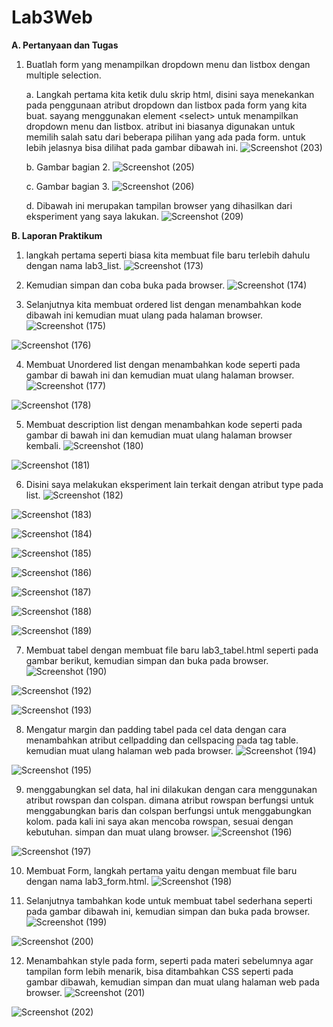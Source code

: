 # Lab3Web

<b>A. Pertanyaan dan Tugas</b>

1. Buatlah form yang menampilkan dropdown menu dan listbox dengan multiple selection.

   a. Langkah pertama kita ketik dulu skrip html, disini saya menekankan pada penggunaan atribut dropdown dan listbox pada form yang kita buat.
      sayang menggunakan element &lt;select&gt; untuk menampilkan dropdown menu dan listbox. atribut ini biasanya digunakan untuk memilih salah satu dari beberapa             pilihan yang ada pada form. untuk lebih jelasnya bisa dilihat  pada gambar dibawah ini.
![Screenshot (203)](https://user-images.githubusercontent.com/101716699/160539692-8ea1a265-9c25-45b3-a1b8-faf08a633dc0.png)

   b. Gambar bagian 2.
![Screenshot (205)](https://user-images.githubusercontent.com/101716699/160539701-a88b50ea-a28c-44bc-bd73-019bfb37d22a.png)

   c. Gambar bagian 3.
![Screenshot (206)](https://user-images.githubusercontent.com/101716699/160539703-e906566c-3d38-442a-b995-286eca69fe60.png)
 
   d. Dibawah ini merupakan tampilan browser yang dihasilkan dari eksperiment yang saya lakukan.
![Screenshot (209)](https://user-images.githubusercontent.com/101716699/160546719-86aebfb2-181d-48f4-92d4-74e9f2ddb166.png)



<b>B. Laporan Praktikum</b>

1. langkah pertama seperti biasa kita membuat file baru terlebih dahulu dengan nama lab3_list.
![Screenshot (173)](https://user-images.githubusercontent.com/101716699/160541656-bac31020-5f20-460b-8b98-82150ad62f8b.png)

2. Kemudian simpan dan coba buka pada browser.
![Screenshot (174)](https://user-images.githubusercontent.com/101716699/160541665-33710f17-e1d1-4666-a540-4bf3d0a1fc08.png)

3. Selanjutnya kita membuat ordered list dengan menambahkan kode dibawah ini kemudian muat ulang pada halaman browser.
![Screenshot (175)](https://user-images.githubusercontent.com/101716699/160541668-e49dbfdf-188f-4336-b1f1-5ce48f630d09.png)

![Screenshot (176)](https://user-images.githubusercontent.com/101716699/160541673-c1effa9c-9dd0-411f-a4cf-e71a2a791ffa.png)

4. Membuat Unordered list dengan menambahkan kode seperti pada gambar di bawah ini dan kemudian muat ulang halaman browser.
![Screenshot (177)](https://user-images.githubusercontent.com/101716699/160541677-7b2b5e34-8628-4161-b08f-be8cfb8c9088.png)

![Screenshot (178)](https://user-images.githubusercontent.com/101716699/160541678-34381843-1ebb-4611-8cbd-ecec89e0f80f.png)

5. Membuat description list dengan menambahkan kode seperti pada gambar di bawah ini dan kemudian muat ulang halaman browser kembali.
![Screenshot (180)](https://user-images.githubusercontent.com/101716699/160541682-4a54c5a3-8479-4cc4-a559-795521f0b44c.png)

![Screenshot (181)](https://user-images.githubusercontent.com/101716699/160541685-1a9555e9-9241-460b-b0cf-1067956265dd.png)

6. Disini saya melakukan eksperiment lain terkait dengan atribut type pada list.
![Screenshot (182)](https://user-images.githubusercontent.com/101716699/160541687-d343032b-314c-44df-b215-47f1ddebc83e.png)

![Screenshot (183)](https://user-images.githubusercontent.com/101716699/160541691-8550d891-2902-4869-b019-ba46d09f3ca5.png)

![Screenshot (184)](https://user-images.githubusercontent.com/101716699/160541693-d367709c-d1dc-4eb3-ac2a-b3257adacf0a.png)

![Screenshot (185)](https://user-images.githubusercontent.com/101716699/160541699-ca97c444-a8ed-4e83-8f58-a2b0f4156564.png)

![Screenshot (186)](https://user-images.githubusercontent.com/101716699/160541701-5978c53a-372e-4e1a-9731-1c82ecdb5670.png)

![Screenshot (187)](https://user-images.githubusercontent.com/101716699/160541703-1b07476b-b010-4ba8-a20d-9329f8d93c5a.png)

![Screenshot (188)](https://user-images.githubusercontent.com/101716699/160541708-3d121765-2712-4555-ad06-c5e6f6fab9b9.png)

![Screenshot (189)](https://user-images.githubusercontent.com/101716699/160541712-f9d38da6-2442-4e5a-b8a0-05405eb659ec.png)

7. Membuat tabel dengan membuat file baru lab3_tabel.html seperti pada gambar berikut, kemudian simpan dan buka pada browser.
![Screenshot (190)](https://user-images.githubusercontent.com/101716699/160541721-1d53b182-0bc5-46b8-8393-cf2c9e770b46.png)

![Screenshot (192)](https://user-images.githubusercontent.com/101716699/160541724-83f10fa0-db38-4567-8e73-774ead1628be.png)

![Screenshot (193)](https://user-images.githubusercontent.com/101716699/160541726-3b34b708-647b-41e3-9883-76c7b7d77b32.png)

8. Mengatur margin dan padding tabel pada cel data dengan cara menambahkan atribut cellpadding dan cellspacing pada tag table. kemudian muat ulang halaman web pada browser.
![Screenshot (194)](https://user-images.githubusercontent.com/101716699/160541728-5de7b67d-cc2e-4f6c-accb-f587b718ef42.png)

![Screenshot (195)](https://user-images.githubusercontent.com/101716699/160541733-52d70693-9f79-4003-803a-29c82c32bc79.png)

9. menggabungkan sel data, hal ini dilakukan dengan cara menggunakan atribut rowspan dan colspan. dimana atribut rowspan berfungsi untuk menggabungkan baris dan colspan berfungsi untuk menggabungkan kolom. pada kali ini saya akan mencoba rowspan, sesuai dengan kebutuhan. simpan dan muat ulang browser.
![Screenshot (196)](https://user-images.githubusercontent.com/101716699/160541736-d422e020-b507-4eff-90f7-415320c1112c.png)

![Screenshot (197)](https://user-images.githubusercontent.com/101716699/160541739-afa1f445-26a4-4d1f-aaac-88549d07ca93.png)

10. Membuat Form, langkah pertama yaitu dengan membuat file baru dengan nama lab3_form.html.
![Screenshot (198)](https://user-images.githubusercontent.com/101716699/160541741-433054e1-2f95-43de-a010-041feb441f8e.png)

11. Selanjutnya tambahkan kode untuk membuat tabel sederhana seperti pada gambar dibawah ini, kemudian simpan dan buka pada browser.
![Screenshot (199)](https://user-images.githubusercontent.com/101716699/160541744-d91e7f8e-7656-46db-b761-f8b129452e2c.png)

![Screenshot (200)](https://user-images.githubusercontent.com/101716699/160541746-4a2ee795-d9da-4211-9d81-2489fa89df4a.png)

12. Menambahkan style pada form, seperti pada materi sebelumnya agar tampilan form lebih menarik, bisa ditambahkan CSS seperti pada gambar dibawah, kemudian simpan dan muat ulang halaman web pada browser.
![Screenshot (201)](https://user-images.githubusercontent.com/101716699/160541751-a6f99483-ab98-4852-8646-0e27034b8523.png)

![Screenshot (202)](https://user-images.githubusercontent.com/101716699/160541756-1e10b590-2d65-4ce9-afb2-cc64d014d1ed.png)
